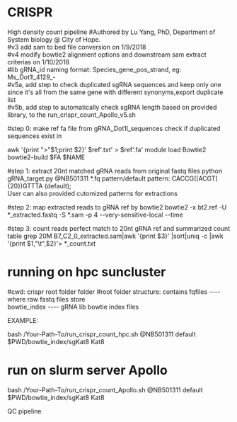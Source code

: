 # CRISPR

High density count pipeline
#Authored by Lu Yang, PhD, Department of System biology @ City of Hope.  
#v3 add sam to bed file conversion on 1/9/2018  
#v4 modify bowtie2 alignment options and downstream sam extract criterias on 1/10/2018  
#lib gRNA_id naming format: Species_gene_pos_strand, eg: Ms_Dot1l_4129_-    
#v5a, add step to check duplicated sgRNA sequences and keep only one since it's all from the same gene with different synonyms,export duplicate list   
#v5b, add step to automatically check sgRNA length based on provided library, to the run_crispr_count_Apollo_v5.sh   

#step 0: make ref fa file from gRNA_Dot1l_sequences check if duplicated sequences exist in    

awk '{print ">"$1;print $2}' $ref'.txt' > $ref'.fa' module load Bowtie2 bowtie2-build $FA $NAME

#step 1: extract 20nt matched gRNA reads from original fastq files python gRNA_target.py @NB501311 *.fq pattern/default 
pattern: CACCG([ACGT]{20})GTTTA   (default);                                                                                                                               
User can also provided cutomized patterns for extractions

#step 2: map extracted reads to gRNA ref by bowtie2 bowtie2 -x bt2.ref -U *_extracted.fastq -S *.sam -p 4 --very-sensitive-local --time

#step 3: count reads perfect match to 20nt gRNA ref and summarized count table grep 20M B7_C2_0_extracted.sam|awk '{print $3}' |sort|uniq -c |awk '{print $1,"\t",$2}'> *_count.txt

# running on hpc suncluster
#cwd: crispr root folder folder #root folder structure: contains 
fqfiles ---- where raw fastq files store  
bowtie_index ---- gRNA lib bowtie index files 

EXAMPLE: 

bash /Your-Path-To/run_crispr_count_hpc.sh @NB501311 default $PWD/bowtie_index/sgKat8 Kat8

# run on slurm server Apollo
bash /Your-Path-To/run_crispr_count_Apollo.sh @NB501311 default $PWD/bowtie_index/sgKat8 Kat8

QC pipeline
